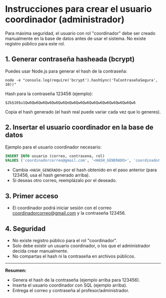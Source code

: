 # Instrucciones para crear el usuario coordinador (administrador)

Para máxima seguridad, el usuario con rol "coordinador" debe ser creado manualmente en la base de datos antes de usar el sistema. No existe registro público para este rol.

## 1. Generar contraseña hasheada (bcrypt)

Puedes usar Node.js para generar el hash de la contraseña:

```
node -e "console.log(require('bcrypt').hashSync('TuContraseñaSegura', 10))"
```

Hash para la contraseña 123456 (ejemplo):

```
$2b$10$u1Qw6Qw6Qw6Qw6Qw6Qw6QeQw6Qw6Qw6Qw6Qw6Qw6Qw6Qw6Qw6Qw6
```

Copia el hash generado (el hash real puede variar cada vez que lo generes).

## 2. Insertar el usuario coordinador en la base de datos

Ejemplo para el usuario coordinador necesario:

```sql
INSERT INTO usuario (correo, contrasena, rol)
VALUES ('coordinadorcorreo@gmail.com', '<HASH_GENERADO>', 'coordinador');
```

- Cambia `<HASH_GENERADO>` por el hash obtenido en el paso anterior (para 123456, usa el hash generado arriba).
- Si deseas otro correo, reemplázalo por el deseado.

## 3. Primer acceso

- El coordinador podrá iniciar sesión con el correo coordinadorcorreo@gmail.com y la contraseña 123456.

## 4. Seguridad

- No existe registro público para el rol "coordinador".
- Solo debe existir un usuario coordinador, o los que el administrador decida crear manualmente.
- No compartas el hash ni la contraseña en archivos públicos.

---

**Resumen:**
- Genera el hash de la contraseña (ejemplo arriba para 123456).
- Inserta el usuario coordinador con SQL (ejemplo arriba).
- Entrega el correo y contraseña al profesor/administrador.
